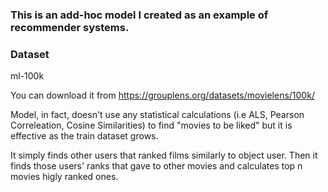 ### This is an add-hoc model I created as an example of recommender systems.

### Dataset
ml-100k

You can download it from https://grouplens.org/datasets/movielens/100k/

Model, in fact, doesn't use any statistical calculations (i.e ALS, Pearson Correleation, Cosine Similarities) to find "movies to be liked" but it is effective as the train dataset grows. 

It simply finds other users that ranked films similarly to object user. Then it finds those users' ranks that gave to other movies and calculates top n movies higly ranked ones.
